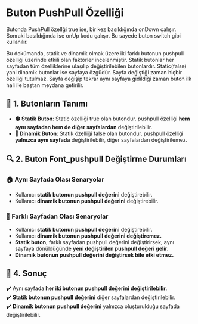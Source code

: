 # Buton PushPull Özelliği

Butonda PushPull özellği true ise, bir kez basıldığında onDown çalışır. Sonraki basıldığında ise onUp kodu çalışır. Bu sayede buton switch gibi kullanılır.

Bu dokümanda, statik ve dinamik olmak üzere iki farklı butonun pushpull özelliği üzerinde etkili olan faktörler incelenmiştir.
Statik butonlar her sayfadan tüm özelliklerine ulaşılıp değiştirilebilen butonlardır. Static(false) yani dinamik butonlar ise sayfaya özgüdür.
Sayfa değiştiği zaman hiçbir özelliği tutulmaz. Sayfa değişip tekrar aynı sayfaya gidildiği zaman buton ilk hali ile baştan meydana getirilir. 

## 📌 1. Butonların Tanımı
- **🟢 Statik Buton**: Static özelliği true olan butondur. pushpull özelliği **hem aynı sayfadan hem de diğer sayfalardan** değiştirilebilir.
- **🔵 Dinamik Buton**: Statik özelliği false olan butondur. pushpull  özelliği **yalnızca aynı sayfada** değiştirilebilir, diğer sayfalardan değiştirilemez.

## 🔍 2. Buton Font_pushpull Değiştirme Durumları
### 🏠 Aynı Sayfada Olası Senaryolar
- Kullanıcı **statik butonun pushpull değerini** değiştirebilir.
- Kullanıcı **dinamik butonun pushpull değerini** değiştirebilir.


### 🔄 Farklı Sayfadan Olası Senaryolar
- Kullanıcı **statik butonun pushpull değerini** değiştirebilir.
- Kullanıcı **dinamik butonun pushpull değerini değiştiremez.**
- **Statik buton**, farklı sayfadan pushpull değerini değiştirirsek, aynı sayfaya dönüldüğünde **yeni değiştirilen pushpull değeri gelir.**
- **Dinamik butonun pushpull değerini değiştirsek bile etki etmez.**

## 🎯 4. Sonuç
✔️ Aynı sayfada **her iki butonun pushpull değerini değiştirilebilir**.  
✔️ **Statik butonun pushpull değerini** diğer sayfalardan değiştirilebilir.  
✔️ **Dinamik butonun pushpull değerini** yalnızca oluşturulduğu sayfada değiştirilebilir.  

